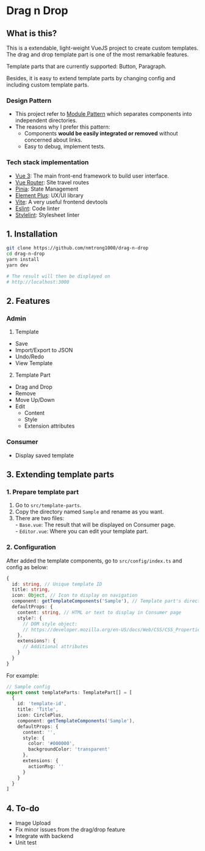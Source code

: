 # Drag n Drop

## What is this?

This is a extendable, light-weight VueJS project to create custom templates. The drag and drop template part is one of the most remarkable features.

Template parts that are currently supported: Button, Paragraph.

Besides, it is easy to extend template parts by changing config and including custom template parts.

### Design Pattern
  - This project refer to [Module Pattern](https://en.wikipedia.org/wiki/Module_pattern) which separates components into independent directories.
  - The reasons why I prefer this pattern:
    - Components **would be easily integrated or removed** without concerned about links.
    - Easy to debug, implement tests.

### Tech stack implementation
  - [Vue 3](https://vuejs.org/guide/introduction.html): The main front-end framework to build user interface.
  - [Vue Router](https://router.vuejs.org/installation.html): Site travel routes
  - [Pinia](https://pinia.vuejs.org/introduction.html): State Management
  - [Element Plus](https://element-plus.org/en-US/guide/design.html): UX/UI library
  - [Vite](https://vitejs.dev/guide/): A very useful frontend devtools
  - [Eslint](https://eslint.org/): Code linter
  - [Stylelint](https://stylelint.io/): Stylesheet linter

## 1. Installation

```bash
git clone https://github.com/nmtrong1000/drag-n-drop
cd drag-n-drop
yarn install
yarn dev

# The result will then be displayed on
# http://localhost:3000
```

## 2. Features

### Admin
1. Template
  - Save
  - Import/Export to JSON
  - Undo/Redo
  - View Template

2. Template Part
  - Drag and Drop
  - Remove
  - Move Up/Down
  - Edit
    - Content
    - Style
    - Extension attributes

### Consumer
- Display saved template

## 3. Extending template parts

### 1. Prepare template part

  1. Go to `src/template-parts`.
  2. Copy the directory named `Sample` and rename as you want.
  3. There are two files:  
    - `Base.vue`: The result that will be displayed on Consumer page.  
    - `Editor.vue`: Where you can edit your template part.

### 2. Configuration

After added the template components, go to `src/config/index.ts` and config as below:

```ts
{
  id: string, // Unique template ID
  title: string,
  icon: Object, // Icon to display on navigation
  component: getTemplateComponents('Sample'), // Template part's directory name
  defaultProps: {
    content: string, // HTML or text to display in Consumer page
    style?: {
      // DOM style object:
      // https://developer.mozilla.org/en-US/docs/Web/CSS/CSS_Properties_Reference
    },
    extensions?: {
      // Additional attributes
    }
  }
}
```

For example:
```ts
// Sample config
export const templateParts: TemplatePart[] = [
  {
    id: 'template-id',
    title: 'Title',
    icon: CirclePlus,
    component: getTemplateComponents('Sample'),
    defaultProps: {
      content: '',
      style: {
        color: '#000000',
        backgroundColor: 'transparent'
      },
      extensions: {
        actionMsg: ''
      }
    }
  }
]
```

## 4. To-do

- Image Upload
- Fix minor issues from the drag/drop feature
- Integrate with backend
- Unit test
